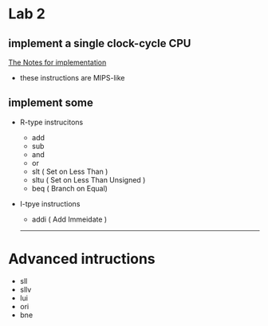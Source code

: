 # Lab 2 

## implement a single clock-cycle CPU 

[The Notes for implementation](https://hackmd.io/JwNgTARsEIYwtAFgMYA4BmTQJgZhAmGACaIQQAMxAjLgKYRA)

+ these instructions are MIPS-like


## implement some 
+ R-type instrucitons
    * add
    * sub
    * and
    * or
    * slt  ( Set on Less Than )
    * sltu ( Set on Less Than Unsigned )
    * beq ( Branch on Equal)

+ I-tpye instructions 
    * addi ( Add Immeidate )
    ---

# Advanced intructions
 * sll
 * sllv
 * lui
 * ori
 * bne
